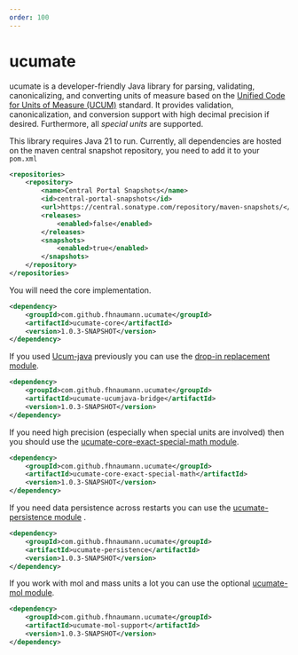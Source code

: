 ```yaml
---
order: 100
---
```

# ucumate

ucumate is a developer-friendly Java library for parsing, validating, canonicalizing, and converting units of measure 
based on the [Unified Code for Units of Measure (UCUM)](https://ucum.org/) standard. It provides validation, canonicalization, and
conversion support with high decimal precision if desired. Furthermore, all *special units* are supported. 

This library requires Java 21 to run.
Currently, all dependencies are hosted on the maven central snapshot repository, you need to add it to your `pom.xml`

```xml
<repositories>
    <repository>
        <name>Central Portal Snapshots</name>
        <id>central-portal-snapshots</id>
        <url>https://central.sonatype.com/repository/maven-snapshots/</url>
        <releases>
            <enabled>false</enabled>
        </releases>
        <snapshots>
            <enabled>true</enabled>
        </snapshots>
    </repository>
</repositories>
```

You will need the core implementation.

```xml
<dependency>
    <groupId>com.github.fhnaumann.ucumate</groupId>
    <artifactId>ucumate-core</artifactId>
    <version>1.0.3-SNAPSHOT</version>
</dependency>
```

If you used [Ucum-java](https://github.com/FHIR/Ucum-java) previously you can use the [drop-in replacement module](ucumate_ucumjava_bridge.md).

```xml
<dependency>
    <groupId>com.github.fhnaumann.ucumate</groupId>
    <artifactId>ucumate-ucumjava-bridge</artifactId>
    <version>1.0.3-SNAPSHOT</version>
</dependency>
```


If you need high precision (especially when special units are involved) then you should use the [ucumate-core-exact-special-math module](exact_math.md).

```xml
<dependency>
    <groupId>com.github.fhnaumann.ucumate</groupId>
    <artifactId>ucumate-core-exact-special-math</artifactId>
    <version>1.0.3-SNAPSHOT</version>
</dependency>
```

If you need data persistence across restarts you can use the [ucumate-persistence module](persistence.md) .

```xml
<dependency>
    <groupId>com.github.fhnaumann.ucumate</groupId>
    <artifactId>ucumate-persistence</artifactId>
    <version>1.0.3-SNAPSHOT</version>
</dependency>
```

If you work with mol and mass units a lot you can use the optional [ucumate-mol module](mol_mass_conversion.md).

```xml
<dependency>
    <groupId>com.github.fhnaumann.ucumate</groupId>
    <artifactId>ucumate-mol-support</artifactId>
    <version>1.0.3-SNAPSHOT</version>
</dependency>
```
